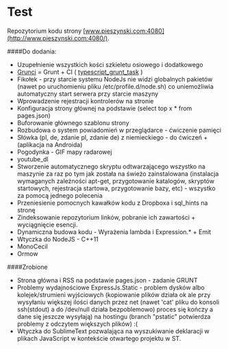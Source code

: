 Test
======
Repozytorium kodu strony [www.pieszynski.com:4080](http://www.pieszynski.com:4080/).

####Do dodania:

* Uzupełnienie wszystkich kości szkieletu osiowego i dodatkowego
* [Grunci](https://github.com/pieszynski/grunci) = Grunt + CI ( [typescript_grunt_task](https://github.com/ribose/dev-grunt-build) )
* Fikołek - przy starcie systemu NodeJs nie widzi globalnych pakietów (nawet po uruchomieniu pliku /etc/profile.d/node.sh) co uniemożliwia automatyczny start serwera przy starcie maszyny
* Wprowadzenie rejestracji kontrolerów na stronie
* Konfiguracja strony głównej na podstawie (select top x * from pages.json)
* Buforowanie głównego szablonu strony
* Rozbudowa o system powiadomień w przeglądarce - ćwiczenie pamięci
* Słówka (pl, de, zdanie pl, zdanie de) z niemieckiego - do ćwiczeń + (aplikacja na Androida)
* Pogodynka - GIF mapy radarowej
* youtube_dl
* Stworzenie automatycznego skryptu odtwarzającego wszystko na maszynie za raz po tym jak została na świeżo zainstalowana (instalacja wymaganych zależności apt-get, przygotowanie katalogów, skryptów startowych, rejestracja startowa, przygotowanie bazy, etc) - wszystko za pomocą jednego polecenia
* Przeniesienie pomocnych kawałków kodu z Dropboxa i sql_hints na stronę
* Zindeksowanie repozytorium linków, pobranie ich zawartości + wyciągnięcie esencji.
* Dynamiczna budowa kodu - Wyrażenia lambda i Expression.* + Emit
* Wtyczka do NodeJS - C++11
* MonoCecil
* Ormow

####Zrobione
* Strona główna i RSS na podstawie pages.json - zadanie GRUNT
* Problemy wydajnościowe ExpressJs.Static - problem dysków albo kolejek/strumieni wyjściowych (kopiowanie plików działa ok ale przy wysyłaniu większej ilości danych przez net (nawet 'cat' pliku do konsoli ssh(stdout) a do /dev/null działa bezpoblemowo) proces się kończy a dane się jeszcze wysyłają) na hostingu (branch "pstatic" potwierdza problemy z odczytem większych plików) :(
* Wtyczka do SublimeText pozwalająca na wyszukiwanie deklaracji w plikach JavaScript w kontekście otwartego projektu w ST.
